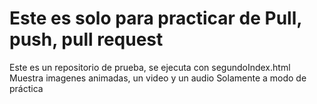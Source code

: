 # Este es solo para practicar de Pull, push, pull request
Este es un repositorio de prueba, se ejecuta con segundoIndex.html
Muestra imagenes animadas, un video y un audio
Solamente a modo de práctica
